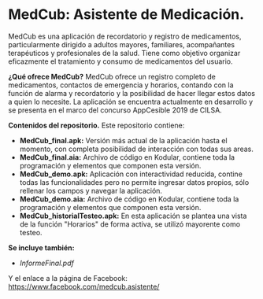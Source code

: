 # MedCub: Asistente de Medicación.

MedCub es una aplicación de recordatorio y registro de medicamentos, particularmente dirigido a adultos mayores, familiares, acompañantes terapéuticos y profesionales de la salud.
Tiene como objetivo organizar eficazmente el tratamiento y consumo de medicamentos del usuario.

<b>¿Qué ofrece MedCub?</b>
MedCub ofrece un registro completo de medicamentos, contactos de emergencia y horarios, contando con la función de alarma y recordatorio y la posibilidad de hacer llegar estos datos a quien lo necesite.
La aplicación se encuentra actualmente en desarrollo y se presenta en el marco del concurso AppCesible 2019 de CILSA.

<b>Contenidos del repositorio.</b>
Este repositorio contiene:
* <b>MedCub_final.apk:</b> Versión más actual de la aplicación hasta el momento, con completa posibilidad de interacción con todas sus areas.
* <b>MedCub_final.aia:</b> Archivo de código en Kodular, contiene toda la programación y elementos que componen esta versión.
* <b>MedCub_demo.apk:</b> Aplicación con interactividad reducida, contine todas las funcionalidades pero no permite ingresar datos propios, sólo rellenar los campos y navegar la aplicación.
* <b>MedCub_demo.aia:</b> Archivo de código en Kodular, contiene toda la programación y elementos que componen esta versión.
* <b>MedCub_historialTesteo.apk:</b> En esta aplicación se plantea una vista de la función "Horarios" de forma activa, se utilizó mayorente como testeo.

<b>Se incluye también:</b>
* <i>InformeFinal.pdf</i>

Y el enlace a la página de Facebook: https://www.facebook.com/medcub.asistente/

